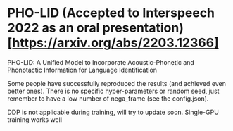 # PHO-LID (Accepted to Interspeech 2022 as an oral presentation)[https://arxiv.org/abs/2203.12366]
PHO-LID: A Unified Model to Incorporate Acoustic-Phonetic and Phonotactic Information for Language Identification  

Some people have successfully reproduced the results (and achieved even better ones). There is no specific hyper-parameters or random seed, just remember to have a low number of nega_frame (see the config.json).  
  
DDP is not applicable during training, will try to update soon. Single-GPU training works well

